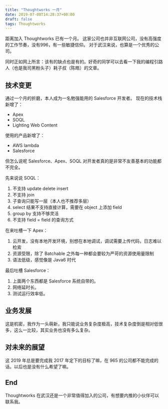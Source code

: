 ```yaml
---
title: "Thoughtworks 一月"
date: 2019-07-08T14:28:37+08:00
draft: false
tags: Thoughtworks
---
```


距离加入 Thoughtworks 已有一个月。
这家公司也并非互联网公司，没有高强度的工作节奏，没有996，有一些敏捷信仰。
对于武汉来说，也算是一个优秀的公司。

同时正如网上所言：该有的缺点也是有的。好奇的同学可以去看一下我的编程引路人（也是我司黑粉头子）耗子叔（陈皓）的文章。

<!--more-->

## 技术变更

通过一个月的折磨，本人成为一名勉强能用的 Salesforce 开发者。
现在的技术栈新增了：

- Apex
- SOQL
- Lighting Web Content

使用的产品新增了：

- AWS lambda
- Salesforce

但怎么说呢 Salesforce、Apex、SOQL 对开发者真的是非常不友善基本的功能都不完全。

先来说说 SOQL：
1. 不支持 update delete insert
2. 不支持 join
3. 子查询只能写一层（本人也不推荐多层）
4. select 结果不支持直接计算，需要在 object 上添加 field
5. group by 支持不够灵活
6. 不支持 field = field 的查询方式

在来吐槽一下 Apex：
1. 云开发，没有本地开发环境，别想在本地调试，调试需要上传代码，日志难以检索
2. 资源受限，除了 Batchable 之外每一种都会要较为严苛的资源使用量限制
3. 语法低级，感觉像是 Java6 时代

最后吐槽 Salesforce：
1. 上面两个东西都是 Salesforce 系统自带的。
2. 网络延时长。
3. 测试运行效率低。

## 业务发展

这是机密，我作为一头萌新，我只能说业务复杂度极高，技术复杂度倒是相对低很多，这么一比较，其实业务也没有多么复杂。


## 对未来的展望

这 2019 年总是要完成我 2017 年定下的目标了嘛，在 965 的公司都不能完成的话。以后也是没有什么希望了嘛。

## End
Thoughtworks 在武汉还是一个非常值得加入的公司，有想要内推的小伙伴可以联系我。
